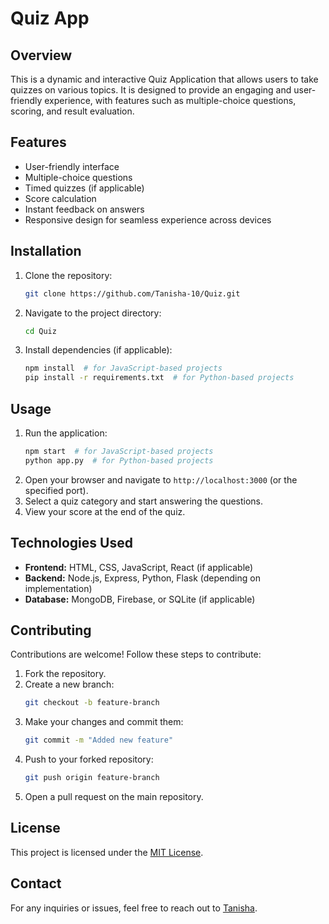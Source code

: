 # Quiz App

## Overview
This is a dynamic and interactive Quiz Application that allows users to take quizzes on various topics. It is designed to provide an engaging and user-friendly experience, with features such as multiple-choice questions, scoring, and result evaluation.

## Features
- User-friendly interface
- Multiple-choice questions
- Timed quizzes (if applicable)
- Score calculation
- Instant feedback on answers
- Responsive design for seamless experience across devices

## Installation
1. Clone the repository:
   ```bash
   git clone https://github.com/Tanisha-10/Quiz.git
   ```
2. Navigate to the project directory:
   ```bash
   cd Quiz
   ```
3. Install dependencies (if applicable):
   ```bash
   npm install  # for JavaScript-based projects
   pip install -r requirements.txt  # for Python-based projects
   ```

## Usage
1. Run the application:
   ```bash
   npm start  # for JavaScript-based projects
   python app.py  # for Python-based projects
   ```
2. Open your browser and navigate to `http://localhost:3000` (or the specified port).
3. Select a quiz category and start answering the questions.
4. View your score at the end of the quiz.

## Technologies Used
- **Frontend:** HTML, CSS, JavaScript, React (if applicable)
- **Backend:** Node.js, Express, Python, Flask (depending on implementation)
- **Database:** MongoDB, Firebase, or SQLite (if applicable)

## Contributing
Contributions are welcome! Follow these steps to contribute:
1. Fork the repository.
2. Create a new branch:
   ```bash
   git checkout -b feature-branch
   ```
3. Make your changes and commit them:
   ```bash
   git commit -m "Added new feature"
   ```
4. Push to your forked repository:
   ```bash
   git push origin feature-branch
   ```
5. Open a pull request on the main repository.

## License
This project is licensed under the [MIT License](LICENSE).

## Contact
For any inquiries or issues, feel free to reach out to [Tanisha](https://github.com/Tanisha-10).

